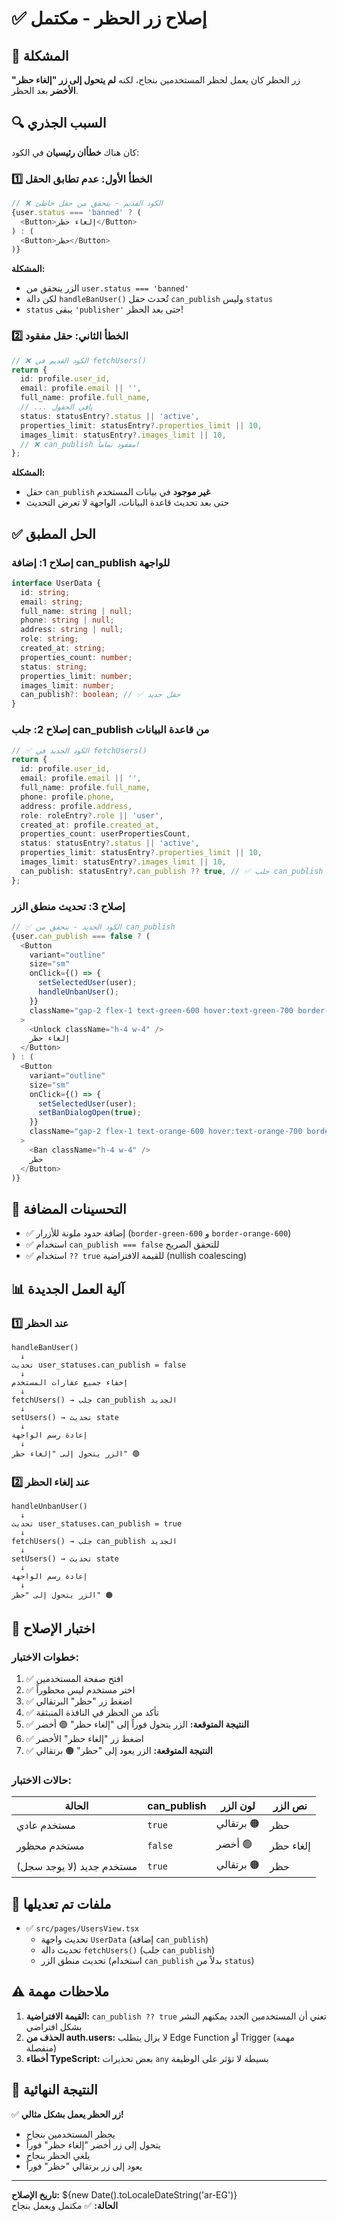 # ✅ إصلاح زر الحظر - مكتمل

## 🎯 المشكلة
زر الحظر كان يعمل لحظر المستخدمين بنجاح، لكنه **لم يتحول إلى زر "إلغاء حظر" الأخضر** بعد الحظر.

## 🔍 السبب الجذري
كان هناك **خطأان رئيسيان** في الكود:

### 1️⃣ الخطأ الأول: عدم تطابق الحقل
```typescript
// ❌ الكود القديم - يتحقق من حقل خاطئ
{user.status === 'banned' ? (
  <Button>إلغاء حظر</Button>
) : (
  <Button>حظر</Button>
)}
```

**المشكلة:** 
- الزر يتحقق من `user.status === 'banned'`
- لكن دالة `handleBanUser()` تُحدث حقل `can_publish` وليس `status`
- `status` يبقى `'publisher'` حتى بعد الحظر!

### 2️⃣ الخطأ الثاني: حقل مفقود
```typescript
// ❌ الكود القديم في fetchUsers()
return {
  id: profile.user_id,
  email: profile.email || '',
  full_name: profile.full_name,
  // ... باقي الحقول
  status: statusEntry?.status || 'active',
  properties_limit: statusEntry?.properties_limit || 10,
  images_limit: statusEntry?.images_limit || 10,
  // ❌ can_publish مفقود تماماً!
};
```

**المشكلة:**
- حقل `can_publish` **غير موجود** في بيانات المستخدم
- حتى بعد تحديث قاعدة البيانات، الواجهة لا تعرض التحديث

## ✅ الحل المطبق

### إصلاح 1: إضافة can_publish للواجهة
```typescript
interface UserData {
  id: string;
  email: string;
  full_name: string | null;
  phone: string | null;
  address: string | null;
  role: string;
  created_at: string;
  properties_count: number;
  status: string;
  properties_limit: number;
  images_limit: number;
  can_publish?: boolean; // ✅ حقل جديد
}
```

### إصلاح 2: جلب can_publish من قاعدة البيانات
```typescript
// ✅ الكود الجديد في fetchUsers()
return {
  id: profile.user_id,
  email: profile.email || '',
  full_name: profile.full_name,
  phone: profile.phone,
  address: profile.address,
  role: roleEntry?.role || 'user',
  created_at: profile.created_at,
  properties_count: userPropertiesCount,
  status: statusEntry?.status || 'active',
  properties_limit: statusEntry?.properties_limit || 10,
  images_limit: statusEntry?.images_limit || 10,
  can_publish: statusEntry?.can_publish ?? true, // ✅ جلب can_publish
};
```

### إصلاح 3: تحديث منطق الزر
```typescript
// ✅ الكود الجديد - يتحقق من can_publish
{user.can_publish === false ? (
  <Button
    variant="outline"
    size="sm"
    onClick={() => {
      setSelectedUser(user);
      handleUnbanUser();
    }}
    className="gap-2 flex-1 text-green-600 hover:text-green-700 border-green-600"
  >
    <Unlock className="h-4 w-4" />
    إلغاء حظر
  </Button>
) : (
  <Button
    variant="outline"
    size="sm"
    onClick={() => {
      setSelectedUser(user);
      setBanDialogOpen(true);
    }}
    className="gap-2 flex-1 text-orange-600 hover:text-orange-700 border-orange-600"
  >
    <Ban className="h-4 w-4" />
    حظر
  </Button>
)}
```

## 🎨 التحسينات المضافة
- ✅ إضافة حدود ملونة للأزرار (`border-green-600` و `border-orange-600`)
- ✅ استخدام `can_publish === false` للتحقق الصريح
- ✅ استخدام `?? true` للقيمة الافتراضية (nullish coalescing)

## 📊 آلية العمل الجديدة

### 1️⃣ عند الحظر
```
handleBanUser() 
  ↓
تحديث user_statuses.can_publish = false
  ↓
إخفاء جميع عقارات المستخدم
  ↓
fetchUsers() → جلب can_publish الجديد
  ↓
setUsers() → تحديث state
  ↓
إعادة رسم الواجهة
  ↓
الزر يتحول إلى "إلغاء حظر" 🟢
```

### 2️⃣ عند إلغاء الحظر
```
handleUnbanUser()
  ↓
تحديث user_statuses.can_publish = true
  ↓
fetchUsers() → جلب can_publish الجديد
  ↓
setUsers() → تحديث state
  ↓
إعادة رسم الواجهة
  ↓
الزر يتحول إلى "حظر" 🟠
```

## 🧪 اختبار الإصلاح

### خطوات الاختبار:
1. ✅ افتح صفحة المستخدمين
2. ✅ اختر مستخدم ليس محظوراً
3. ✅ اضغط زر "حظر" البرتقالي
4. ✅ تأكد من الحظر في النافذة المنبثقة
5. ✅ **النتيجة المتوقعة:** الزر يتحول فوراً إلى "إلغاء حظر" 🟢 أخضر
6. ✅ اضغط زر "إلغاء حظر" الأخضر
7. ✅ **النتيجة المتوقعة:** الزر يعود إلى "حظر" 🟠 برتقالي

### حالات الاختبار:
| الحالة | can_publish | لون الزر | نص الزر |
|--------|------------|----------|---------|
| مستخدم عادي | `true` | برتقالي 🟠 | حظر |
| مستخدم محظور | `false` | أخضر 🟢 | إلغاء حظر |
| مستخدم جديد (لا يوجد سجل) | `true` | برتقالي 🟠 | حظر |

## 📝 ملفات تم تعديلها
- ✅ `src/pages/UsersView.tsx`
  - تحديث واجهة `UserData` (إضافة `can_publish`)
  - تحديث دالة `fetchUsers()` (جلب `can_publish`)
  - تحديث منطق الزر (استخدام `can_publish` بدلاً من `status`)

## ⚠️ ملاحظات مهمة
1. **القيمة الافتراضية:** `can_publish ?? true` تعني أن المستخدمين الجدد يمكنهم النشر بشكل افتراضي
2. **الحذف من auth.users:** لا يزال يتطلب Edge Function أو Trigger (مهمة منفصلة)
3. **أخطاء TypeScript:** بعض تحذيرات `any` بسيطة لا تؤثر على الوظيفة

## 🎉 النتيجة النهائية
✅ **زر الحظر يعمل بشكل مثالي!**
- يحظر المستخدمين بنجاح
- يتحول إلى زر أخضر "إلغاء حظر" فوراً
- يلغي الحظر بنجاح
- يعود إلى زر برتقالي "حظر" فوراً

---
**تاريخ الإصلاح:** ${new Date().toLocaleDateString('ar-EG')}  
**الحالة:** ✅ مكتمل ويعمل بنجاح

